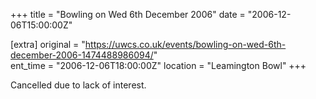 +++
title = "Bowling on Wed 6th December 2006"
date = "2006-12-06T15:00:00Z"

[extra]
original = "https://uwcs.co.uk/events/bowling-on-wed-6th-december-2006-1474488986094/"    
ent_time = "2006-12-06T18:00:00Z"
location = "Leamington Bowl"
+++

Cancelled due to lack of interest.

